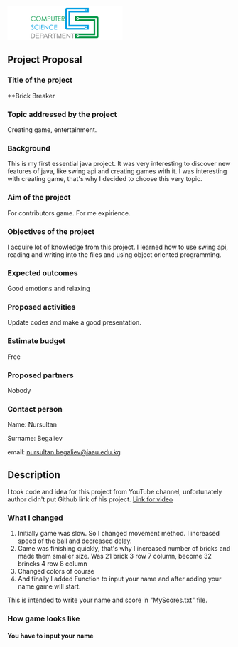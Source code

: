 
![image com science department](https://github.com/nursultanbegaliev/JavaGame2/blob/master/Github/comsiencedepartment.png)

## Project Proposal

### Title of the project 
**Brick Breaker

### Topic addressed by the project

Creating game, entertainment.

### Background

This is my first essential java project. It was very interesting to discover 
new features of java, like swing api and creating games with it. 
I was interesting with creating game, that's why I decided to choose this very topic.

### Aim of the project

For contributors game. 
For me expirience.

### Objectives of the project

I acquire lot of knowledge from this project. I learned how to use swing api, reading and writing into the files and using object oriented programming. 

### Expected outcomes

Good emotions and relaxing

### Proposed activities 

Update codes and make a good presentation.

### Estimate budget

Free

### Proposed partners

Nobody

### Contact person

Name: Nursultan

Surname: Begaliev 

email: nursultan.begaliev@iaau.edu.kg



## Description 
I took code and idea for this project from YouTube channel, 
unfortunately author didn't put Github link of his project. 
[Link for video](https://www.youtube.com/watch?v=K9qMm3JbOH0)

### What I changed
1. Initially game was slow. So I changed movement method. I increased speed of the ball and decreased delay. 
2. Game was finishing quickly, that's why I increased number of bricks and made them smaller size.
Was 21 brick 3 row 7 column, become 32 brincks 4 row 8 column
3. Changed colors of course
4. And finally I added Function to input your name and after adding your name game will start.

This is intended to write your name and score in "MyScores.txt" file.

### How game looks like

#### You have to input your name 

